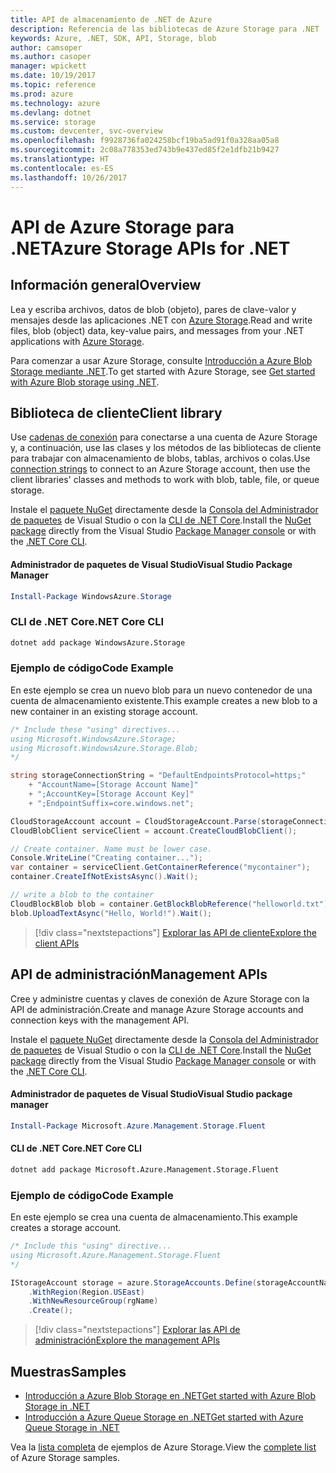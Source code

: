```yaml
---
title: API de almacenamiento de .NET de Azure
description: Referencia de las bibliotecas de Azure Storage para .NET
keywords: Azure, .NET, SDK, API, Storage, blob
author: camsoper
ms.author: casoper
manager: wpickett
ms.date: 10/19/2017
ms.topic: reference
ms.prod: azure
ms.technology: azure
ms.devlang: dotnet
ms.service: storage
ms.custom: devcenter, svc-overview
ms.openlocfilehash: f9928736fa024258bcf19ba5ad91f0a328aa05a8
ms.sourcegitcommit: 2c08a778353ed743b9e437ed85f2e1dfb21b9427
ms.translationtype: HT
ms.contentlocale: es-ES
ms.lasthandoff: 10/26/2017
---
```

# <a name="azure-storage-apis-for-net"></a><span data-ttu-id="af45f-104">API de Azure Storage para .NET</span><span class="sxs-lookup"><span data-stu-id="af45f-104">Azure Storage APIs for .NET</span></span>

## <a name="overview"></a><span data-ttu-id="af45f-105">Información general</span><span class="sxs-lookup"><span data-stu-id="af45f-105">Overview</span></span>

<span data-ttu-id="af45f-106">Lea y escriba archivos, datos de blob (objeto), pares de clave-valor y mensajes desde las aplicaciones .NET con [Azure Storage](https://review.docs.microsoft.com/en-us/azure/storage/storage-introduction).</span><span class="sxs-lookup"><span data-stu-id="af45f-106">Read and write files, blob (object) data, key-value pairs, and messages from your .NET applications with [Azure Storage](https://review.docs.microsoft.com/en-us/azure/storage/storage-introduction).</span></span>

<span data-ttu-id="af45f-107">Para comenzar a usar Azure Storage, consulte [Introducción a Azure Blob Storage mediante .NET](/azure/storage/storage-dotnet-how-to-use-blobs).</span><span class="sxs-lookup"><span data-stu-id="af45f-107">To get started with Azure Storage, see [Get started with Azure Blob storage using .NET](/azure/storage/storage-dotnet-how-to-use-blobs).</span></span>

## <a name="client-library"></a><span data-ttu-id="af45f-108">Biblioteca de cliente</span><span class="sxs-lookup"><span data-stu-id="af45f-108">Client library</span></span>

<span data-ttu-id="af45f-109">Use [cadenas de conexión](/azure/storage/storage-create-storage-account#manage-your-storage-account) para conectarse a una cuenta de Azure Storage y, a continuación, use las clases y los métodos de las bibliotecas de cliente para trabajar con almacenamiento de blobs, tablas, archivos o colas.</span><span class="sxs-lookup"><span data-stu-id="af45f-109">Use [connection strings](/azure/storage/storage-create-storage-account#manage-your-storage-account) to connect to an Azure Storage account, then use the client libraries' classes and methods to work with blob, table, file, or queue storage.</span></span>

<span data-ttu-id="af45f-110">Instale el [paquete NuGet](https://www.nuget.org/packages/WindowsAzure.Storage) directamente desde la [Consola del Administrador de paquetes][PackageManager] de Visual Studio o con la [CLI de .NET Core][DotNetCLI].</span><span class="sxs-lookup"><span data-stu-id="af45f-110">Install the [NuGet package](https://www.nuget.org/packages/WindowsAzure.Storage) directly from the Visual Studio [Package Manager console][PackageManager] or with the [.NET Core CLI][DotNetCLI].</span></span>

#### <a name="visual-studio-package-manager"></a><span data-ttu-id="af45f-111">Administrador de paquetes de Visual Studio</span><span class="sxs-lookup"><span data-stu-id="af45f-111">Visual Studio Package Manager</span></span>

```powershell
Install-Package WindowsAzure.Storage
```

### <a name="net-core-cli"></a><span data-ttu-id="af45f-112">CLI de .NET Core</span><span class="sxs-lookup"><span data-stu-id="af45f-112">.NET Core CLI</span></span>

```bash
dotnet add package WindowsAzure.Storage
```

### <a name="code-example"></a><span data-ttu-id="af45f-113">Ejemplo de código</span><span class="sxs-lookup"><span data-stu-id="af45f-113">Code Example</span></span>

<span data-ttu-id="af45f-114">En este ejemplo se crea un nuevo blob para un nuevo contenedor de una cuenta de almacenamiento existente.</span><span class="sxs-lookup"><span data-stu-id="af45f-114">This example creates a new blob to a new container in an existing storage account.</span></span>

```csharp
/* Include these "using" directives...
using Microsoft.WindowsAzure.Storage;
using Microsoft.WindowsAzure.Storage.Blob;
*/

string storageConnectionString = "DefaultEndpointsProtocol=https;"
    + "AccountName=[Storage Account Name]"
    + ";AccountKey=[Storage Account Key]"
    + ";EndpointSuffix=core.windows.net";

CloudStorageAccount account = CloudStorageAccount.Parse(storageConnectionString);
CloudBlobClient serviceClient = account.CreateCloudBlobClient();

// Create container. Name must be lower case.
Console.WriteLine("Creating container...");
var container = serviceClient.GetContainerReference("mycontainer");
container.CreateIfNotExistsAsync().Wait();

// write a blob to the container
CloudBlockBlob blob = container.GetBlockBlobReference("helloworld.txt");
blob.UploadTextAsync("Hello, World!").Wait();
```

> [!div class="nextstepactions"]
> [<span data-ttu-id="af45f-115">Explorar las API de cliente</span><span class="sxs-lookup"><span data-stu-id="af45f-115">Explore the client APIs</span></span>](/dotnet/api/overview/azure/storage/client)

## <a name="management-apis"></a><span data-ttu-id="af45f-116">API de administración</span><span class="sxs-lookup"><span data-stu-id="af45f-116">Management APIs</span></span>

<span data-ttu-id="af45f-117">Cree y administre cuentas y claves de conexión de Azure Storage con la API de administración.</span><span class="sxs-lookup"><span data-stu-id="af45f-117">Create and manage Azure Storage accounts and connection keys with the management API.</span></span>

<span data-ttu-id="af45f-118">Instale el [paquete NuGet](https://www.nuget.org/packages/Microsoft.Azure.Management.Storage.Fluent) directamente desde la [Consola del Administrador de paquetes][PackageManager] de Visual Studio o con la [CLI de .NET Core][DotNetCLI].</span><span class="sxs-lookup"><span data-stu-id="af45f-118">Install the [NuGet package](https://www.nuget.org/packages/Microsoft.Azure.Management.Storage.Fluent) directly from the Visual Studio [Package Manager console][PackageManager] or with the [.NET Core CLI][DotNetCLI].</span></span>

#### <a name="visual-studio-package-manager"></a><span data-ttu-id="af45f-119">Administrador de paquetes de Visual Studio</span><span class="sxs-lookup"><span data-stu-id="af45f-119">Visual Studio package manager</span></span>

```powershell
Install-Package Microsoft.Azure.Management.Storage.Fluent
```

#### <a name="net-core-cli"></a><span data-ttu-id="af45f-120">CLI de .NET Core</span><span class="sxs-lookup"><span data-stu-id="af45f-120">.NET Core CLI</span></span>

````bash
dotnet add package Microsoft.Azure.Management.Storage.Fluent
````

### <a name="code-example"></a><span data-ttu-id="af45f-121">Ejemplo de código</span><span class="sxs-lookup"><span data-stu-id="af45f-121">Code Example</span></span>

<span data-ttu-id="af45f-122">En este ejemplo se crea una cuenta de almacenamiento.</span><span class="sxs-lookup"><span data-stu-id="af45f-122">This example creates a storage account.</span></span>

```csharp
/* Include this "using" directive...
using Microsoft.Azure.Management.Storage.Fluent
*/

IStorageAccount storage = azure.StorageAccounts.Define(storageAccountName)
    .WithRegion(Region.USEast)
    .WithNewResourceGroup(rgName)
    .Create();
```

> [!div class="nextstepactions"]
> [<span data-ttu-id="af45f-123">Explorar las API de administración</span><span class="sxs-lookup"><span data-stu-id="af45f-123">Explore the management APIs</span></span>](/dotnet/api/overview/azure/storage/management)

## <a name="samples"></a><span data-ttu-id="af45f-124">Muestras</span><span class="sxs-lookup"><span data-stu-id="af45f-124">Samples</span></span>

* [<span data-ttu-id="af45f-125">Introducción a Azure Blob Storage en .NET</span><span class="sxs-lookup"><span data-stu-id="af45f-125">Get started with Azure Blob Storage in .NET</span></span>](https://azure.microsoft.com/resources/samples/storage-blob-dotnet-getting-started/) 
* [<span data-ttu-id="af45f-126">Introducción a Azure Queue Storage en .NET</span><span class="sxs-lookup"><span data-stu-id="af45f-126">Get started with Azure Queue Storage in .NET</span></span>](https://azure.microsoft.com/resources/samples/storage-queue-dotnet-getting-started/)

<span data-ttu-id="af45f-127">Vea la [lista completa](https://azure.microsoft.com/resources/samples/?platform=dotnet&term=storage) de ejemplos de Azure Storage.</span><span class="sxs-lookup"><span data-stu-id="af45f-127">View the [complete list](https://azure.microsoft.com/resources/samples/?platform=dotnet&term=storage) of Azure Storage samples.</span></span>

[PackageManager]: https://docs.microsoft.com/nuget/tools/package-manager-console
[DotNetCLI]: https://docs.microsoft.com/dotnet/core/tools/dotnet-add-package